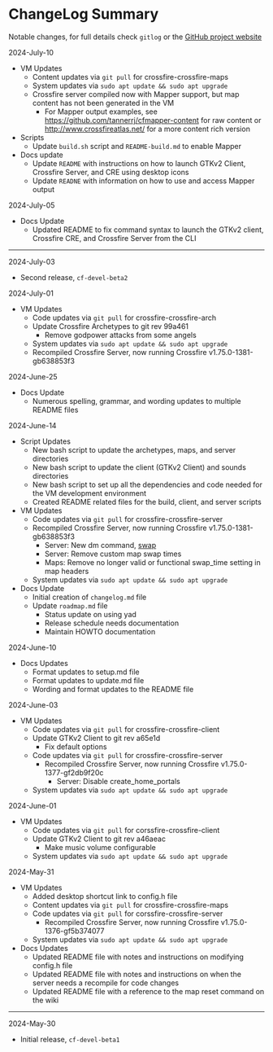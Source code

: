 # ChangeLog Summary

Notable changes, for full details check `gitlog` or the [GitHub project website](https://github.com/tannerrj/crossfire-devel-vm/commits/main/)


2024-July-10

  * VM Updates
    * Content updates via `git pull` for crossfire-crossfire-maps
    * System updates via `sudo apt update && sudo apt upgrade`
    * Crossfire server compiled now with Mapper support, but map content has not been generated in the VM
      * For Mapper output examples, see <https://github.com/tannerrj/cfmapper-content> for raw content or <http://www.crossfireatlas.net/> for a more content rich version
  * Scripts
    * Update `build.sh` script and `README-build.md` to enable Mapper
  * Docs update
    * Update `README` with instructions on how to launch GTKv2 Client, Crossfire Server, and CRE using desktop icons
    * Update `READNE` with information on how to use and access Mapper output

2024-July-05

  * Docs Update
    * Updated README to fix command syntax to launch the GTKv2 client, Crossfire CRE, and Crossfire Server from the CLI

----

2024-July-03

  * Second release, `cf-devel-beta2`

2024-July-01

  * VM Updates
    * Code updates via `git pull` for crossfire-crossfire-arch
    * Update Crossfire Archetypes to git rev 99a461
      *  Remove godpower attacks from some angels
    * System updates via `sudo apt update && sudo apt upgrade`
    * Recompiled Crossfire Server, now running Crossfire v1.75.0-1381-gb638853f3

2024-June-25

  * Docs Update
    * Numerous spelling, grammar, and wording updates to multiple README files

2024-June-14

  * Script Updates
    * New bash script to update the archetypes, maps, and server directories
    * New bash script to update the client (GTKv2 Client) and sounds directories
    * New bash script to set up all the dependencies and code needed for the VM development environment
    * Created README related files for the build, client, and server scripts
  * VM Updates
      * Code updates via `git pull` for crossfire-crossfire-server
      * Recompiled Crossfire Server, now running Crossfire v1.75.0-1381-gb638853f3
        * Server: New dm command, [swap](http://wiki.cross-fire.org/dokuwiki/doku.php/dm_commands#swap)
        * Server: Remove custom map swap times
        * Maps: Remove no longer valid or functional swap_time setting in map headers
      * System updates via `sudo apt update && sudo apt upgrade`
  * Docs Update
    * Initial creation of `changelog.md` file
    * Update `roadmap.md` file
      * Status update on using yad
      * Release schedule needs documentation
      * Maintain HOWTO documentation

2024-June-10

  * Docs Updates
    * Format updates to setup.md file
    * Format updates to update.md file
    * Wording and format updates to the README file

2024-June-03

  * VM Updates
    * Code updates via `git pull` for crossfire-crossfire-client
    * Update GTKv2 Client to git rev a65e1d
      * Fix default options
    * Code updates via `git pull` for crossfire-crossfire-server
      * Recompiled Crossfire Server, now running Crossfire v1.75.0-1377-gf2db9f20c
        * Server: Disable create_home_portals
    * System updates via `sudo apt update && sudo apt upgrade`

2024-June-01

  * VM Updates
    * Code updates via `git pull` for corssfire-crossfire-client
    * Update GTKv2 Client to git rev a46aeac
      * Make music volume configurable
    * System updates via `sudo apt update && sudo apt upgrade`

2024-May-31

  * VM Updates
    * Added desktop shortcut link to config.h file
    * Content updates via `git pull` for crossfire-crossfire-maps
    * Code updates via `git pull` for corssfire-crossfire-server
      * Recompiled Crossfire Server, now running Crossfire v1.75.0-1376-gf5b374077
    * System updates via `sudo apt update && sudo apt upgrade`
  * Docs Updates
    * Updated README file with notes and instructions on modifying config.h file
    * Updated README file with notes and instructions on when the server needs a recompile for code changes
    * Updated README file with a reference to the map reset command on the wiki

---

2024-May-30

  * Initial release, `cf-devel-beta1`


